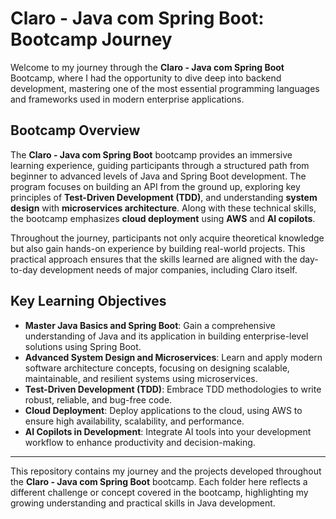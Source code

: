# Claro - Java com Spring Boot: Bootcamp Journey

Welcome to my journey through the **Claro - Java com Spring Boot** Bootcamp, where I had the opportunity to dive deep into backend development, mastering one of the most essential programming languages and frameworks used in modern enterprise applications.

## Bootcamp Overview

The **Claro - Java com Spring Boot** bootcamp provides an immersive learning experience, guiding participants through a structured path from beginner to advanced levels of Java and Spring Boot development. The program focuses on building an API from the ground up, exploring key principles of **Test-Driven Development (TDD)**, and understanding **system design** with **microservices architecture**. Along with these technical skills, the bootcamp emphasizes **cloud deployment** using **AWS** and **AI copilots**.

Throughout the journey, participants not only acquire theoretical knowledge but also gain hands-on experience by building real-world projects. This practical approach ensures that the skills learned are aligned with the day-to-day development needs of major companies, including Claro itself.

## Key Learning Objectives

- **Master Java Basics and Spring Boot**: Gain a comprehensive understanding of Java and its application in building enterprise-level solutions using Spring Boot.
- **Advanced System Design and Microservices**: Learn and apply modern software architecture concepts, focusing on designing scalable, maintainable, and resilient systems using microservices.
- **Test-Driven Development (TDD)**: Embrace TDD methodologies to write robust, reliable, and bug-free code.
- **Cloud Deployment**: Deploy applications to the cloud, using AWS to ensure high availability, scalability, and performance.
- **AI Copilots in Development**: Integrate AI tools into your development workflow to enhance productivity and decision-making.

---

This repository contains my journey and the projects developed throughout the **Claro - Java com Spring Boot** bootcamp. Each folder here reflects a different challenge or concept covered in the bootcamp, highlighting my growing understanding and practical skills in Java development.

